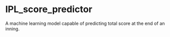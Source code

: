# IPL_score_predictor
A machine learning model capable of predicting total score at the end of an inning.
